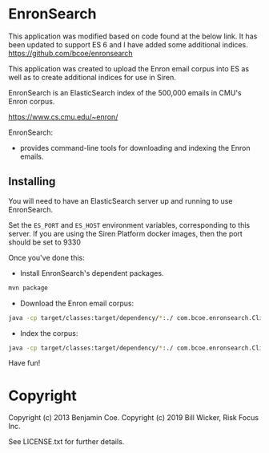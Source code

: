 EnronSearch
===========
This application was modified based on code found at the below link. It has been updated to support ES 6 and I have added some additional indices.
https://github.com/bcoe/enronsearch

This application was created to upload the Enron email corpus into ES as well as to create additional indices for use in Siren.

EnronSearch is an ElasticSearch index of the 500,000 emails in CMU's Enron corpus.

https://www.cs.cmu.edu/~enron/

EnronSearch:

* provides command-line tools for downloading and indexing the Enron emails.

Installing
----------

You will need to have an ElasticSearch server up and running to use EnronSearch.

Set the `ES_PORT` and `ES_HOST` environment variables, corresponding to this server.
If you are using the Siren Platform docker images, then the port should be set to 9330


Once you've done this:

* Install EnronSearch's dependent packages.

```bash
mvn package
```

* Download the Enron email corpus:

```bash
java -cp target/classes:target/dependency/*:./ com.bcoe.enronsearch.Cli --download
```

* Index the corpus:

```bash
java -cp target/classes:target/dependency/*:./ com.bcoe.enronsearch.Cli --index --u
```

Have fun!

Copyright
=========

Copyright (c) 2013 Benjamin Coe. 
Copyright (c) 2019 Bill Wicker, Risk Focus Inc.
 
See LICENSE.txt for further details.

